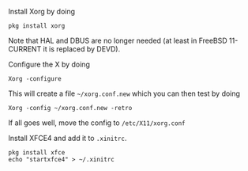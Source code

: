 Install Xorg by doing 
```
pkg install xorg
```
Note that HAL and DBUS are no longer needed (at least in FreeBSD 11-CURRENT it is replaced by DEVD).


Configure the X by doing 
```
Xorg -configure
```

This will create a file ```~/xorg.conf.new``` which you can then test by doing 
```
Xorg -config ~/xorg.conf.new -retro
```

If all goes well, move the config to ```/etc/X11/xorg.conf```

Install XFCE4 and add it to ```.xinitrc```.
```
pkg install xfce
echo "startxfce4" > ~/.xinitrc
```
